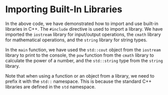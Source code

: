 # Importing Built-In Libraries
In the above code, we have demonstrated how to import and use built-in libraries in C++. The `#include` directive is used to import a library. We have imported the `iostream` library for input/output operations, the `cmath` library for mathematical operations, and the `string` library for string types.

In the `main` function, we have used the `std::cout` object from the `iostream` library to print to the console, the `pow` function from the `cmath` library to calculate the power of a number, and the `std::string` type from the `string` library.

Note that when using a function or an object from a library, we need to prefix it with the `std::` namespace. This is because the standard C++ libraries are defined in the `std` namespace.